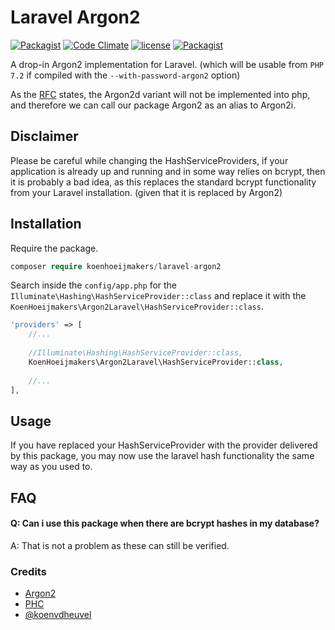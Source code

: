 # Laravel Argon2
[![Packagist](https://img.shields.io/packagist/v/koenhoeijmakers/laravel-argon2.svg?colorB=brightgreen)](https://packagist.org/packages/koenhoeijmakers/laravel-argon2)
[![Code Climate](https://img.shields.io/codeclimate/github/koenhoeijmakers/laravel-argon2.svg)](https://codeclimate.com/github/koenhoeijmakers/laravel-argon2)
[![license](https://img.shields.io/github/license/koenhoeijmakers/laravel-argon2.svg?colorB=brightgreen)](https://github.com/koenhoeijmakers/laravel-argon2)
[![Packagist](https://img.shields.io/packagist/dt/koenhoeijmakers/laravel-argon2.svg?colorB=brightgreen)](https://packagist.org/packages/koenhoeijmakers/laravel-argon2)

A drop-in Argon2 implementation for Laravel. 
(which will be usable from `PHP 7.2` if compiled with the `--with-password-argon2` option)

As the [RFC](https://wiki.php.net/rfc/argon2_password_hash) states, the Argon2d variant will not be implemented into php, and therefore we can call our package Argon2 as an alias to Argon2i.

## Disclaimer
Please be careful while changing the HashServiceProviders, if your application is already up and running and in some way relies on bcrypt, then it is probably a bad idea, as this replaces the standard bcrypt functionality from your Laravel installation. (given that it is replaced by Argon2)

## Installation

Require the package.
```php
composer require koenhoeijmakers/laravel-argon2
```

Search inside the `config/app.php` for the `Illuminate\Hashing\HashServiceProvider::class` and replace it with the `KoenHoeijmakers\Argon2Laravel\HashServiceProvider::class`.

```php
'providers' => [
    //...
    
    //Illuminate\Hashing\HashServiceProvider::class,
    KoenHoeijmakers\Argon2Laravel\HashServiceProvider::class,
    
    //...
],
```

## Usage

If you have replaced your HashServiceProvider with the provider delivered by this package, you may now use the laravel hash functionality the same way as you used to.

## FAQ
#### Q: Can i use this package when there are bcrypt hashes in my database?
A: That is not a problem as these can still be verified.

### Credits
* [Argon2](https://github.com/P-H-C/phc-winner-argon2)
* [PHC](https://password-hashing.net/)
* [@koenvdheuvel](https://github.com/koenvdheuvel)
